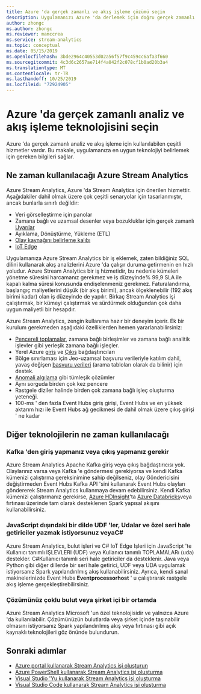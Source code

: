```yaml
---
title: Azure 'da gerçek zamanlı ve akış işleme çözümü seçin
description: Uygulamanızı Azure 'da derlemek için doğru gerçek zamanlı analiz ve akış işleme teknolojisini seçme hakkında bilgi edinin.
author: zhongc
ms.author: zhongc
ms.reviewer: mamccrea
ms.service: stream-analytics
ms.topic: conceptual
ms.date: 05/15/2019
ms.openlocfilehash: 3bde2964c40553d02a56f57f9c459cc6afa3f660
ms.sourcegitcommit: 4c3d6c2657ae714f4a042f2c078cf1b0ad20b3a4
ms.translationtype: MT
ms.contentlocale: tr-TR
ms.lasthandoff: 10/25/2019
ms.locfileid: "72924905"
---
```

# <a name="choose-a-real-time-analytics-and-streaming-processing-technology-on-azure"></a>Azure 'da gerçek zamanlı analiz ve akış işleme teknolojisini seçin

Azure 'da gerçek zamanlı analiz ve akış işleme için kullanılabilen çeşitli hizmetler vardır. Bu makale, uygulamanıza en uygun teknolojiyi belirlemek için gereken bilgileri sağlar.

## <a name="when-to-use-azure-stream-analytics"></a>Ne zaman kullanılacağı Azure Stream Analytics

Azure Stream Analytics, Azure 'da Stream Analytics için önerilen hizmettir. Aşağıdakiler dahil olmak üzere çok çeşitli senaryolar için tasarlanmıştır, ancak bunlarla sınırlı değildir:

* Veri görselleştirme için panolar
* Zamana bağlı ve uzamsal desenler veya bozukluklar için gerçek zamanlı [Uyarılar](stream-analytics-set-up-alerts.md)
* Ayıklama, Dönüştürme, Yükleme (ETL)
* [Olay kaynağını belirleme kalıbı](/azure/architecture/patterns/event-sourcing)
* [IoT Edge](stream-analytics-edge.md)

Uygulamanıza Azure Stream Analytics bir iş eklemek, zaten bildiğiniz SQL dilini kullanarak akış analizlerini Azure 'da çalışır duruma getirmenin en hızlı yoludur. Azure Stream Analytics bir iş hizmetidir, bu nedenle kümeleri yönetme süresini harcamanız gerekmez ve iş düzeyinde% 99,9 SLA ile kapalı kalma süresi konusunda endişelenmeniz gerekmez. Faturalandırma, başlangıç maliyetlerini düşük (bir akış birimi), ancak ölçeklenebilir (192 akış birimi kadar) olan iş düzeyinde de yapılır. Birkaç Stream Analytics işi çalıştırmak, bir kümeyi çalıştırmak ve sürdürmek olduğundan çok daha uygun maliyetli bir hesapdır.

Azure Stream Analytics, zengin kullanıma hazır bir deneyim içerir. Ek bir kurulum gerekmeden aşağıdaki özelliklerden hemen yararlanabilirsiniz:

* [Pencereli toplamalar](stream-analytics-window-functions.md), zamana bağlı birleşimler ve zamana bağlı analitik işlevler gibi yerleşik zamana bağlı işleçler.
* Yerel Azure [giriş](stream-analytics-add-inputs.md) ve [Çıkış](stream-analytics-define-outputs.md) bağdaştırıcıları
* Bölge sınırlaması için Jeo-uzamsal başvuru verileriyle katılım dahil, yavaş değişen [başvuru verileri](stream-analytics-use-reference-data.md) (arama tabloları olarak da bilinir) için destek.
* [Anomali algılama](stream-analytics-machine-learning-anomaly-detection.md) gibi tümleşik çözümler
* Aynı sorguda birden çok kez pencere
* Rastgele diziler halinde birden çok zamana bağlı işleç oluşturma yeteneği.
* 100-ms ' den fazla Event Hubs giriş girişi, Event Hubs ve en yüksek aktarım hızı ile Event Hubs ağ gecikmesi de dahil olmak üzere çıkış girişi ' ne kadar

## <a name="when-to-use-other-technologies"></a>Diğer teknolojilerin ne zaman kullanılacağı

### <a name="you-need-to-input-from-or-output-to-kafka"></a>Kafka 'den giriş yapmanız veya çıkış yapmanız gerekir

Azure Stream Analytics Apache Kafka giriş veya çıkış bağdaştırıcısı yok. Olaylarınız varsa veya Kafka 'e göndermesi gerekiyorsa ve kendi Kafka kümenizi çalıştırma gereksinimine sahip değilseniz, olay Göndericisini değiştirmeden Event Hubs Kafka API 'sini kullanarak Event Hubs olayları göndererek Stream Analytics kullanmaya devam edebilirsiniz. Kendi Kafka kümenizi çalıştırmanız gerekirse, [Azure HDInsight](../hdinsight/storm/apache-storm-overview.md)'ta [Azure Databricks](../azure-databricks/index.yml)veya fırtınası üzerinde tam olarak desteklenen Spark yapısal akışını kullanabilirsiniz.

### <a name="you-want-to-write-udfs-udas-and-custom-deserializers-in-a-language-other-than-javascript-or-c"></a>JavaScript dışındaki bir dilde UDF 'ler, Udalar ve özel seri hale getiriciler yazmak istiyorsunuz veyaC#

Azure Stream Analytics, bulut işleri ve C# IoT Edge Işleri için JavaScript 'te Kullanıcı tanımlı IŞLEVLERI (UDF) veya Kullanıcı tanımlı TOPLAMALARı (uda) destekler. C#Kullanıcı tanımlı seri hale getiriciler da desteklenir. Java veya Python gibi diğer dillerde bir seri hale getirici, UDF veya UDA uygulamak istiyorsanız Spark yapılandırılmış akış kullanabilirsiniz. Ayrıca, kendi sanal makinelerinizde Event Hubs **Eventprocessorhost** ' u çalıştırarak rastgele akış işleme gerçekleştirebilirsiniz.

### <a name="your-solution-is-in-a-multi-cloud-or-on-premises-environment"></a>Çözümünüz çoklu bulut veya şirket içi bir ortamda

Azure Stream Analytics Microsoft 'un özel teknolojisidir ve yalnızca Azure 'da kullanılabilir. Çözümünüzün bulutlarda veya şirket içinde taşınabilir olmasını istiyorsanız Spark yapılandırılmış akış veya fırtınası gibi açık kaynaklı teknolojileri göz önünde bulundurun.

## <a name="next-steps"></a>Sonraki adımlar

* [Azure portal kullanarak Stream Analytics işi oluşturun](stream-analytics-quick-create-portal.md)
* [Azure PowerShell kullanarak Stream Analytics işi oluşturma](stream-analytics-quick-create-powershell.md)
* [Visual Studio 'Yu kullanarak Stream Analytics işi oluşturma](stream-analytics-quick-create-vs.md)
* [Visual Studio Code kullanarak Stream Analytics işi oluşturma](quick-create-vs-code.md)